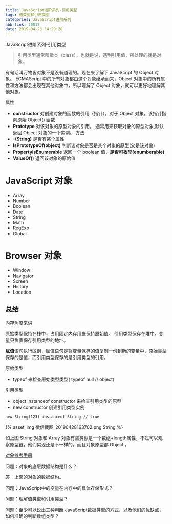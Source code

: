 ```yaml
---
title: JavaScript进阶系列-引用类型
tags: 值类型和引用类型
categories: JavaScript进阶系列
abbrlink: 20015
date: 2019-04-28 14:29:20
---
```


JavaScript进阶系列-引用类型

<!-- more -->

> 引用类型通常叫做类（class），也就是说，遇到引用值，所处理的就是对象。

有句话叫万物皆对象不是没有道理的。现在来了解下 JavaScript 的 Object 对象。
ECMAScript 中的所有对象都由这个对象继承而来，Object 对象中的所有属性和方法都会出现在其他对象中，所以理解了 Object 对象，就可以更好地理解其他对象。

属性
* **constructor** 对创建对象的函数的引用（指针）。对于 Object 对象，该指针指向原始 Object() 函数
* **Prototype** 对该对象的原型对象的引用。 通常用来获取对象的原型对象,默认返回 Object 对象的一个实例。
方法
* **-(String)** 是否有某个属性
* **IsPrototypeOf(object)** 判断该对象是否是某个对象的原型(父是该对象)
* **PropertyIsEnumerable** 返回一个 boolean 值，**是否可枚举(enumberable)**
* **ValueOf()** 返回该对象的原始值

# JavaScript 对象

* Array
* Number
* Boolean
* Date
* String
* Math
* RegExp
* Global

# Browser 对象

* Window
* Navigator
* Screen
* History
* Location

## 总结

内存角度来讲

原始类型保持在栈中，占用固定内存用来保持原始值。
引用类型保存在堆中，变量只负责保存引用类型的地址。

**赋值**语句执行区别，赋值语句是将变量保存的值复制一份到新的变量中，原始类型保存的是值，而引用类型保存的是引用类型的引用。

原始类型

* typeof 来检查原始类型类型( typeof null // object)

引用类型
* object instanceof constructor 来检查引用类型的原型
* new constructor 创建引用类型实例

```
new String(123) instanceof String // true
```
{% asset_img 微信截图_20190428163702.png String %}

如上图 String 对象和 Array 对象有些类似是一个数组+length属性，不过可以观察原型链，他们实现还是不一样的，而且对象原型都 Object 。

[对象参考手册](http://www.w3school.com.cn/js/js_reference.asp)

问题：对象的底层数据结构是什么？

答：上面的对象的数据结构。

问题：JavaScript中的变量在内存中的具体存储形式？

问题：理解值类型和引用类型？

问题：至少可以说出三种判断 JavaScript数据类型的方式，以及他们的优缺点，如何准确的判断数组类型？